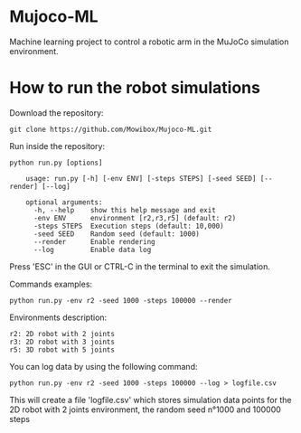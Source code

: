 # Mujoco-ML
Machine learning project to control a robotic arm in the MuJoCo simulation environment.

# How to run the robot simulations 

Download the repository:

```
git clone https://github.com/Mowibox/Mujoco-ML.git
```

Run inside the repository:

    python run.py [options]

        usage: run.py [-h] [-env ENV] [-steps STEPS] [-seed SEED] [--render] [--log]

        optional arguments:
          -h, --help    show this help message and exit
          -env ENV      environment [r2,r3,r5] (default: r2)
          -steps STEPS  Execution steps (default: 10,000)
          -seed SEED    Random seed (default: 1000)
          --render      Enable rendering
          --log         Enable data log


Press 'ESC' in the GUI or CTRL-C in the terminal to exit the simulation.

Commands examples:

    python run.py -env r2 -seed 1000 -steps 100000 --render


Environments description:

    r2: 2D robot with 2 joints
    r3: 2D robot with 3 joints
    r5: 3D robot with 5 joints
    
You can log data by using the following command:

    python run.py -env r2 -seed 1000 -steps 100000 --log > logfile.csv

This will create a file 'logfile.csv' which stores simulation data points for the 2D robot with 2 joints environment, the random seed n°1000 and 100000 steps